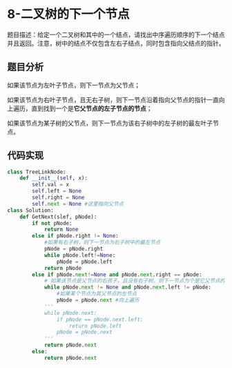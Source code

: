 # 8-二叉树的下一个节点

题目描述：给定一个二叉树和其中的一个结点，请找出中序遍历顺序的下一个结点并且返回。注意，树中的结点不仅包含左右子结点，同时包含指向父结点的指针。

## 题目分析

如果该节点为左叶子节点，则下一节点为父节点；

如果该节点为右叶子节点，且无右子树，则下一节点沿着指向父节点的指针一直向上遍历，直到找到一个是**它父节点的左子节点的节点**；

如果该节点为某子树的父节点，则下一节点为该右子树中的左子树的最左叶子节点。

## 代码实现

```python
class TreeLinkNode:
    def __init__(self, x):
        self.val = x
        self.left = None
        self.right = None
        self.next = None #这里指向父节点
class Solution:
    def GetNext(slef, pNode):
        if not pNode:
            return None
        else if pNode.right != None:
            #如果有右子树，则下一节点为右子树中的最左节点
            pNode = pNode.right
            while pNode.left!=None:
                pNode = pNode.left
            return pNode
        else if pNode.next!=None and pNode.next.right == pNode:
            # 如果该节点是父节点的右孩子，且没有右子树，则下一节点为个是它父节点的左子节点的节点
            while pNode.next != None and pNode.next.left != pNode:
                #如果某个节点为其父节点的左节点
                pNode = pNode.next #向上遍历
            '''
            while pNode.next:
            	if pNode == pNode.next.left:
            		return pNode.left
            	pNode = pNode.next
            '''
            return pNode.next
        else:
            return pNode.next            
            
```

